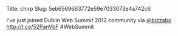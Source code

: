 Title: chirp
Slug: 5eb6569663772e59e7033073e4a742c6

I've just joined Dublin Web Summit 2012 community via <a href="http://twitter.com/bizzabo">@bizzabo</a> <a href="http://t.co/52PanVbF">http://t.co/52PanVbF</a> #WebSummit
